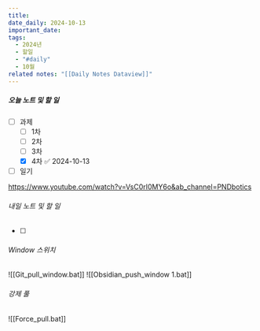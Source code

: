 ```yaml
---
title: 
date_daily: 2024-10-13
important_date: 
tags:
  - 2024년
  - 할일
  - "#daily"
  - 10월
related notes: "[[Daily Notes Dataview]]"
---
```

##### 오늘 노트 및 할 일 
- [ ] 과제
	- [ ] 1차
	- [ ] 2차
	- [ ] 3차
	- [x] 4차 ✅ 2024-10-13
- [ ]   일기

https://www.youtube.com/watch?v=VsC0rI0MY6o&ab_channel=PNDbotics


###### 내일 노트 및 할 일
- [ ]  


######  Window 스위치
![[Git_pull_window.bat]]
![[Obsidian_push_window 1.bat]]



###### 강제 풀
![[Force_pull.bat]]